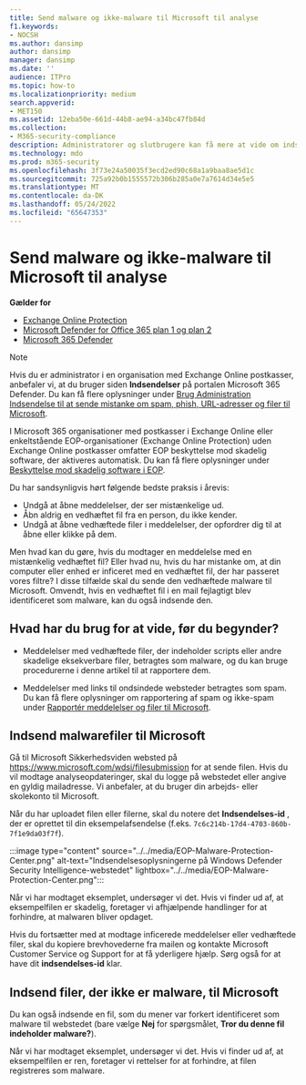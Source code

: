 ```yaml
---
title: Send malware og ikke-malware til Microsoft til analyse
f1.keywords:
- NOCSH
ms.author: dansimp
author: dansimp
manager: dansimp
ms.date: ''
audience: ITPro
ms.topic: how-to
ms.localizationpriority: medium
search.appverid:
- MET150
ms.assetid: 12eba50e-661d-44b8-ae94-a34bc47fb84d
ms.collection:
- M365-security-compliance
description: Administratorer og slutbrugere kan få mere at vide om indsendelse af uopdaget malware eller forkert identificerede vedhæftede filer til malware til Microsoft til analyse.
ms.technology: mdo
ms.prod: m365-security
ms.openlocfilehash: 3f73e24a50035f3ecd2ed90c68a1a9baa8ae5d1c
ms.sourcegitcommit: 725a92b0b1555572b306b285a0e7a7614d34e5e5
ms.translationtype: MT
ms.contentlocale: da-DK
ms.lasthandoff: 05/24/2022
ms.locfileid: "65647353"
---
```

# <a name="submit-malware-and-non-malware-to-microsoft-for-analysis"></a>Send malware og ikke-malware til Microsoft til analyse

**Gælder for**
- [Exchange Online Protection](exchange-online-protection-overview.md)
- [Microsoft Defender for Office 365 plan 1 og plan 2](defender-for-office-365.md)
- [Microsoft 365 Defender](../defender/microsoft-365-defender.md)

> [!NOTE]
> Hvis du er administrator i en organisation med Exchange Online postkasser, anbefaler vi, at du bruger siden **Indsendelser** på portalen Microsoft 365 Defender. Du kan få flere oplysninger under [Brug Administration Indsendelse til at sende mistanke om spam, phish, URL-adresser og filer til Microsoft](admin-submission.md).

I Microsoft 365 organisationer med postkasser i Exchange Online eller enkeltstående EOP-organisationer (Exchange Online Protection) uden Exchange Online postkasser omfatter EOP beskyttelse mod skadelig software, der aktiveres automatisk. Du kan få flere oplysninger under [Beskyttelse mod skadelig software i EOP](anti-malware-protection.md).

Du har sandsynligvis hørt følgende bedste praksis i årevis:

- Undgå at åbne meddelelser, der ser mistænkelige ud.
- Åbn aldrig en vedhæftet fil fra en person, du ikke kender.
- Undgå at åbne vedhæftede filer i meddelelser, der opfordrer dig til at åbne eller klikke på dem.

Men hvad kan du gøre, hvis du modtager en meddelelse med en mistænkelig vedhæftet fil? Eller hvad nu, hvis du har mistanke om, at din computer eller enhed er inficeret med en vedhæftet fil, der har passeret vores filtre? I disse tilfælde skal du sende den vedhæftede malware til Microsoft. Omvendt, hvis en vedhæftet fil i en mail fejlagtigt blev identificeret som malware, kan du også indsende den.

## <a name="what-do-you-need-to-know-before-you-begin"></a>Hvad har du brug for at vide, før du begynder?

- Meddelelser med vedhæftede filer, der indeholder scripts eller andre skadelige eksekverbare filer, betragtes som malware, og du kan bruge procedurerne i denne artikel til at rapportere dem.

- Meddelelser med links til ondsindede websteder betragtes som spam. Du kan få flere oplysninger om rapportering af spam og ikke-spam under [Rapportér meddelelser og filer til Microsoft](report-junk-email-messages-to-microsoft.md).

## <a name="submit-malware-files-to-microsoft"></a>Indsend malwarefiler til Microsoft

Gå til Microsoft Sikkerhedsviden websted på <https://www.microsoft.com/wdsi/filesubmission> for at sende filen. Hvis du vil modtage analyseopdateringer, skal du logge på webstedet eller angive en gyldig mailadresse. Vi anbefaler, at du bruger din arbejds- eller skolekonto til Microsoft.

Når du har uploadet filen eller filerne, skal du notere det **Indsendelses-id** , der er oprettet til din eksempelafsendelse (f.eks. `7c6c214b-17d4-4703-860b-7f1e9da03f7f`).

:::image type="content" source="../../media/EOP-Malware-Protection-Center.png" alt-text="Indsendelsesoplysningerne på Windows Defender Security Intelligence-webstedet" lightbox="../../media/EOP-Malware-Protection-Center.png":::

Når vi har modtaget eksemplet, undersøger vi det. Hvis vi finder ud af, at eksempelfilen er skadelig, foretager vi afhjælpende handlinger for at forhindre, at malwaren bliver opdaget.

Hvis du fortsætter med at modtage inficerede meddelelser eller vedhæftede filer, skal du kopiere brevhovederne fra mailen og kontakte Microsoft Customer Service og Support for at få yderligere hjælp. Sørg også for at have dit **indsendelses-id** klar.

## <a name="submit-non-malware-files-to-microsoft"></a>Indsend filer, der ikke er malware, til Microsoft

Du kan også indsende en fil, som du mener var forkert identificeret som malware til webstedet (bare vælge **Nej** for spørgsmålet, **Tror du denne fil indeholder malware?**).

Når vi har modtaget eksemplet, undersøger vi det. Hvis vi finder ud af, at eksempelfilen er ren, foretager vi rettelser for at forhindre, at filen registreres som malware.

